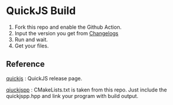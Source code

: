 # QuickJS Build

1. Fork this repo and enable the Github Action.
2. Input the version you get from [Changelogs](https://bellard.org/quickjs/Changelog)
3. Run and wait.
4. Get your files.

## Reference

[quickjs](https://bellard.org/quickjs/) : QuickJS release page.

[qiuckjspp](https://github.com/ftk/quickjspp) : CMakeLists.txt is taken from this repo. Just include the quickjspp.hpp and link your program with build output.


